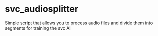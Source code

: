 # svc_audiosplitter
Simple script that allows you to process audio files and divide them into segments for training the svc AI

